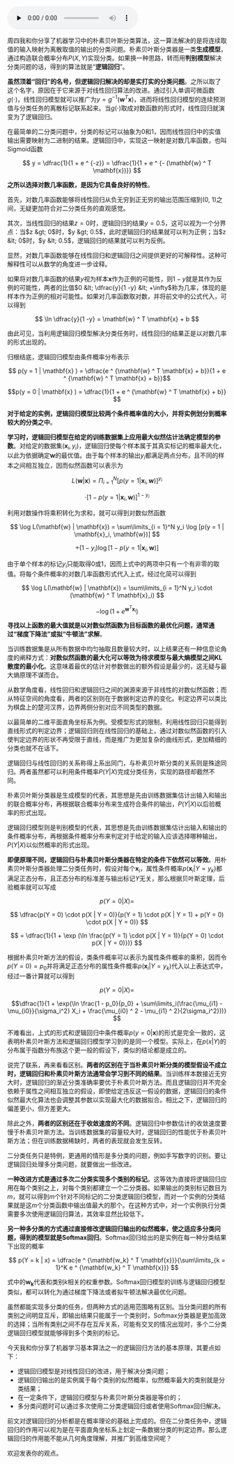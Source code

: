 <audio id="audio" title="10 机器学习 | 衍化至繁：逻辑回归" controls="" preload="none"><source id="mp3" src="https://static001.geekbang.org/resource/audio/91/c8/91ac5e7a8fa259d498160fec8c1c68c8.mp3"></audio>

周四我和你分享了机器学习中的朴素贝叶斯分类算法，这一算法解决的是将连续取值的输入映射为离散取值的输出的分类问题。朴素贝叶斯分类器是一类**生成模型**，通过构造联合概率分布$P(X, Y)$实现分类。如果换一种思路，转而用**判别模型**解决分类问题的话，得到的算法就是“**逻辑回归**”。

**虽然顶着“回归”的名号，但逻辑回归解决的却是实打实的分类问题**。之所以取了这个名字，原因在于它来源于对线性回归算法的改进。通过引入单调可微函数$g(\cdot)$，线性回归模型就可以推广为$y = g ^ {-1} (\mathbf{w} ^ T \mathbf{x})$，进而将线性回归模型的连续预测值与分类任务的离散标记联系起来。当$g(\cdot)$取成对数函数的形式时，线性回归就演变为了逻辑回归。

在最简单的二分类问题中，分类的标记可以抽象为0和1，因而线性回归中的实值输出需要映射为二进制的结果。逻辑回归中，实现这一映射是对数几率函数，也叫Sigmoid函数

 $$ y = \dfrac{1}{1 + e ^ {-z}} = \dfrac{1}{1 + e ^ {- (\mathbf{w} ^ T \mathbf{x})}} $$ 

**之所以选择对数几率函数，是因为它具备良好的特性**。

首先，对数几率函数能够将线性回归从负无穷到正无穷的输出范围压缩到(0, 1)之间，无疑更加符合对二分类任务的直观感觉。

其次，当线性回归的结果$z = 0$时，逻辑回归的结果$y = 0.5$，这可以视为一个分界点：当$z &gt; 0$时，$y &gt; 0.5$，此时逻辑回归的结果就可以判为正例；当$z &lt; 0$时，$y &lt; 0.5$，逻辑回归的结果就可以判为反例。

显然，对数几率函数能够在线性回归和逻辑回归之间提供更好的可解释性。这种可解释性可以从数学的角度进一步诠释。

如果将对数几率函数的结果$y$视为样本$\mathbf{x}$作为正例的可能性，则$1 - y$就是其作为反例的可能性，两者的比值$0 &lt; \dfrac{y}{1 -y} &lt; +\infty$称为几率，体现的是样本作为正例的相对可能性。如果对几率函数取对数，并将前文中的公式代入，可以得到 

$$ \ln \dfrac{y}{1 -y} = \mathbf{w} ^ T \mathbf{x} + b $$

由此可见，当利用逻辑回归模型解决分类任务时，线性回归的结果正是以对数几率的形式出现的。

归根结底，逻辑回归模型由条件概率分布表示 

$$ p(y = 1 | \mathbf{x} ) = \dfrac{e ^ {\mathbf{w} ^ T \mathbf{x} + b}}{1 + e ^ {\mathbf{w} ^ T \mathbf{x} + b}}$$

$$p(y = 0 | \mathbf{x} ) = \dfrac{1}{1 + e ^ {\mathbf{w} ^ T \mathbf{x} + b}} $$

**对于给定的实例，逻辑回归模型比较两个条件概率值的大小，并将实例划分到概率较大的分类之中**。

**学习时，逻辑回归模型在给定的训练数据集上应用最大似然估计法确定模型的参数**。对给定的数据集${ (\mathbf{x}_i, y_i)}$，逻辑回归使每个样本属于其真实标记的概率最大化，以此为依据确定$\mathbf{w}$的最优值。由于每个样本的输出$y_i$都满足两点分布，且不同的样本之间相互独立，因而似然函数可以表示为

$$ L(\mathbf{w} | \mathbf{x}) = \Pi_{i = 1}^N [p(y = 1 | \mathbf{x}_i, \mathbf{w})] ^ {y_i} $$

$$\cdot [1 - p(y = 1 | \mathbf{x}_i, \mathbf{w})] ^ {1 - y_i} $$ 

利用对数操作将乘积转化为求和，就可以得到对数似然函数

 $$ \log L(\mathbf{w} | \mathbf{x}) = \sum\limits_{i = 1}^N y_i \log [p(y = 1 | \mathbf{x}_i, \mathbf{w})] $$

$$+ (1 - y_i) \log [1 - p(y = 1 | \mathbf{x}_i, \mathbf{w})]$$ 

由于单个样本的标记$y_i$只能取得0或1，因而上式中的两项中只有一个有非零的取值。将每个条件概率的对数几率函数形式代入上式，经过化简可以得到

$$ \log L(\mathbf{w} | \mathbf{x}) = \sum\limits_{i = 1}^N y_i \cdot (\mathbf{w} ^ T \mathbf{x}_i) $$

$$- \log (1 + e ^ {\mathbf{w} ^ T \mathbf{x}_i}) $$ 

**寻找以上函数的最大值就是以对数似然函数为目标函数的最优化问题，通常通过“梯度下降法”或拟“牛顿法”求解**。

当训练数据集是从所有数据中均匀抽取且数量较大时，以上结果还有一种信息论角度的阐释方式：**对数似然函数的最大化可以等效为待求模型与最大熵模型之间KL散度的最小化**。这意味着最优的估计对参数做出的额外假设是最少的，这无疑与最大熵原理不谋而合。

从数学角度看，线性回归和逻辑回归之间的渊源来源于非线性的对数似然函数；而从特征空间的角度看，两者的区别则在于数据判定边界的变化。判定边界可以类比为棋盘上的楚河汉界，边界两侧分别对应不同类型的数据。

以最简单的二维平面直角坐标系为例。受模型形式的限制，利用线性回归只能得到直线形式的判定边界；逻辑回归则在线性回归的基础上，通过对数似然函数的引入使判定边界的形状不再受限于直线，而是推广为更加复杂的曲线形式，更加精细的分类也就不在话下。

逻辑回归与线性回归的关系称得上系出同门，与朴素贝叶斯分类的关系则是殊途同归。两者虽然都可以利用条件概率$P(Y|X)$完成分类任务，实现的路径却截然不同。

朴素贝叶斯分类器是生成模型的代表，其思想是先由训练数据集估计出输入和输出的联合概率分布，再根据联合概率分布来生成符合条件的输出，$P(Y|X)$以后验概率的形式出现。

逻辑回归模型则是判别模型的代表，其思想是先由训练数据集估计出输入和输出的条件概率分布，再根据条件概率分布来判定对于给定的输入应该选择哪种输出，$P(Y|X)$以似然概率的形式出现。

**即便原理不同，逻辑回归与朴素贝叶斯分类器在特定的条件下依然可以等效**。用朴素贝叶斯分类器处理二分类任务时，假设对每个$\mathbf{x}_i$，属性条件概率$p(\mathbf{x}_i | Y = y_k)$都满足正态分布，且正态分布的标准差与输出标记$Y$无关，那么根据贝叶斯定理，后验概率就可以写成 

$$ p(Y = 0 | X) =$$

$$ \dfrac{p(Y = 0) \cdot p(X | Y = 0)}{p(Y = 1) \cdot p(X | Y = 1) + p(Y = 0) \cdot p(X | Y = 0)} $$ 

 $$ = \dfrac{1}{1 + \exp (\ln \frac{p(Y = 1) \cdot p(X | Y = 1)}{p(Y = 0) \cdot p(X | Y = 0)})} $$ 

根据朴素贝叶斯方法的假设，类条件概率可以表示为属性条件概率的乘积，因而令$p(Y = 0) = p_0$并将满足正态分布的属性条件概率$p(\mathbf{x}_i | Y = y_k)$代入以上表达式中，经过一番计算就可以得到

 $$ p(Y = 0 | X) = $$

$$\dfrac{1}{1 + \exp(\ln \frac{1 - p_0}{p_0} + \sum\limits_i(\frac{\mu_{i1} - \mu_{i0}}{\sigma_i^2} X_i + \frac{\mu_{i0} ^ 2 - \mu_{i1} ^ 2}{2\sigma_i^2}))} $$ 

不难看出，上式的形式和逻辑回归中条件概率$p(y = 0 | \mathbf{x} )$的形式是完全一致的，这表明朴素贝叶斯方法和逻辑回归模型学习到的是同一个模型。实际上，在$p(x | Y)$的分布属于指数分布族这个更一般的假设下，类似的结论都是成立的。

说完了联系，再来看看区别。**两者的区别在于当朴素贝叶斯分类的模型假设不成立时，逻辑回归和朴素贝叶斯方法通常会学习到不同的结果**。当训练样本数接近无穷大时，逻辑回归的渐近分类准确率要优于朴素贝叶斯方法。而且逻辑回归并不完全依赖于属性之间相互独立的假设，即使给定违反这一假设的数据，逻辑回归的条件似然最大化算法也会调整其参数以实现最大化的数据拟合。相比之下，逻辑回归的偏差更小，但方差更大。

除此之外，**两者的区别还在于收敛速度的不同**。逻辑回归中参数估计的收敛速度要慢于朴素贝叶斯方法。当训练数据集的容量较大时，逻辑回归的性能优于朴素贝叶斯方法；但在训练数据稀缺时，两者的表现就会发生反转。

二分类任务只是特例，更通用的情形是多分类的问题，例如手写数字的识别。要让逻辑回归处理多分类问题，就要做出一些改进。

**一种改进方式是通过多次二分类实现多个类别的标记**。这等效为直接将逻辑回归应用在每个类别之上，对每个类别都建立一个二分类器。如果输出的类别标记数目为$m$，就可以得到$m$个针对不同标记的二分类逻辑回归模型，而对一个实例的分类结果就是这$m$个分类函数中输出值最大的那个。在这种方式中，对一个实例执行分类需要多次使用逻辑回归算法，其效率显然比较低下。

**另一种多分类的方式通过直接修改逻辑回归输出的似然概率，使之适应多分类问题，得到的模型就是Softmax回归**。Softmax回归给出的是实例在每一种分类结果下出现的概率

 $$ p(Y = k | x) = \dfrac{e ^ {\mathbf{w_k} ^ T \mathbf{x}}}{\sum\limits_{k = 1}^K e ^ {\mathbf{w_k} ^ T \mathbf{x}}} $$ 

式中的$\mathbf{w_k}$代表和类别$k$相关的权重参数。Softmax回归模型的训练与逻辑回归模型类似，都可以转化为通过梯度下降法或者拟牛顿法解决最优化问题。

虽然都能实现多分类的任务，但两种方式的适用范围略有区别。当分类问题的所有类别之间明显互斥，即输出结果只能属于一个类别时，Softmax分类器是更加高效的选择；当所有类别之间不存在互斥关系，可能有交叉的情况出现时，多个二分类逻辑回归模型就能够得到多个类别的标记。

今天我和你分享了机器学习基本算法之一的逻辑回归方法的基本原理，其要点如下：

- 逻辑回归模型是对线性回归的改进，用于解决分类问题；
- 逻辑回归输出的是实例属于每个类别的似然概率，似然概率最大的类别就是分类结果；
- 在一定条件下，逻辑回归模型与朴素贝叶斯分类器是等价的；
- 多分类问题时可以通过多次使用二分类逻辑回归或者使用Softmax回归解决。

前文对逻辑回归的分析都是在概率理论的基础上完成的。但在二分类任务中，逻辑回归的作用可以视为是在平面直角坐标系上划定一条数据分类的判定边界。那么逻辑回归的作用能不能从几何角度理解，并推广到高维空间呢？

欢迎发表你的观点。

<img src="https://static001.geekbang.org/resource/image/d8/aa/d81794d22373b75dd79da8655adacdaa.jpg" alt="">


